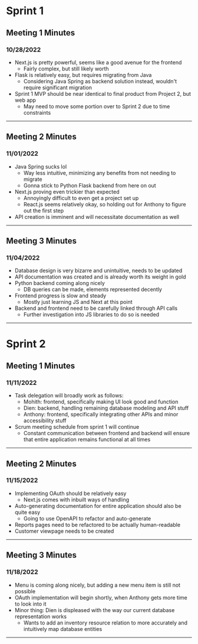# Sprint 1

## Meeting 1 Minutes

### 10/28/2022

* Next.js is pretty powerful, seems like a good avenue for the frontend
  * Fairly complex, but still likely worth
* Flask is relatively easy, but requires migrating from Java
  * Considering Java Spring as backend solution instead, wouldn't require significant migration
* Sprint 1 MVP should be near identical to final product from Project 2, but web app
  * May need to move some portion over to Sprint 2 due to time constraints

---

## Meeting 2 Minutes

### 11/01/2022

* Java Spring sucks lol
  * Way less intuitive, minimizing any benefits from not needing to migrate
  * Gonna stick to Python Flask backend from here on out
* Next.js proving even trickier than expected
  * Annoyingly difficult to even get a project set up
  * React.js seems relatively okay, so holding out for Anthony to figure out the first step
* API creation is imminent and will necessitate documentation as well

---

## Meeting 3 Minutes

### 11/04/2022

* Database design is very bizarre and unintuitive, needs to be updated
* API documentation was created and is already worth its weight in gold
* Python backend coming along nicely
  * DB queries can be made, elements represented decently
* Frontend progress is slow and steady
  * Mostly just learning JS and Next at this point
* Backend and frontend need to be carefully linked through API calls
  * Further investigation into JS libraries to do so is needed

---
# Sprint 2

## Meeting 1 Minutes

### 11/11/2022

* Task delegation will broadly work as follows:
  * Mohith: frontend, specifically making UI look good and function
  * Dien: backend, handling remaining database modeling and API stuff
  * Anthony: frontend, specifically integrating other APIs and minor accessibility stuff
* Scrum meeting schedule from sprint 1 will continue
  * Constant communication between frontend and backend will ensure that entire application remains functional at all times

---

## Meeting 2 Minutes

### 11/15/2022

* Implementing OAuth should be relatively easy
  * Next.js comes with inbuilt ways of handling
* Auto-generating documentation for entire application should also be quite easy
  * Going to use OpenAPI to refactor and auto-generate
* Reports pages need to be refactored to be actually human-readable
* Customer viewpage needs to be created

---

## Meeting 3 Minutes

### 11/18/2022

* Menu is coming along nicely, but adding a new menu item is still not possible
* OAuth implementation will begin shortly, when Anthony gets more time to look into it
* Minor thing: Dien is displeased with the way our current database representation works
  * Wants to add an inventory resource relation to more accurately and intuitively map database entities

---
